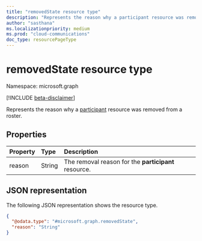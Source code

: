 ```yaml
---
title: "removedState resource type"
description: "Represents the reason why a participant resource was removed from a roster."
author: "sasthana"
ms.localizationpriority: medium
ms.prod: "cloud-communications"
doc_type: resourcePageType
---
```


# removedState resource type

Namespace: microsoft.graph

[!INCLUDE [beta-disclaimer](../../includes/beta-disclaimer.md)]

Represents the reason why a [participant](participant.md) resource was removed from a roster.

## Properties

| Property | Type   | Description                          |
|:---------|:-------|:-------------------------------------|
| reason   | String | The removal reason for the **participant** resource. |

## JSON representation

The following JSON representation shows the resource type.

<!-- {
  "blockType": "resource",
  "@odata.type": "microsoft.graph.removedState"
} -->
```json
{
  "@odata.type": "#microsoft.graph.removedState",
  "reason": "String"
}
```

